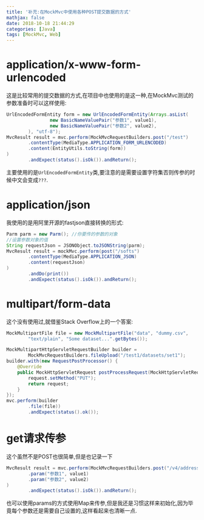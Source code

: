 ```yaml
---
title: '补充:在MockMvc中使用各种POST提交数据的方式'
mathjax: false
date: 2018-10-18 21:44:29
categories: [Java]
tags: [MockMvc, Web]
---
```

# application/x-www-form-urlencoded
这是比较常用的提交数据的方式,在项目中也使用的是这一种,在MockMvc测试的参数准备时可以这样使用:
```java
UrlEncodedFormEntity form = new UrlEncodedFormEntity(Arrays.asList(
                new BasicNameValuePair("参数1", value1),
                new BasicNameValuePair("参数2", value2),
        ), "utf-8");
MvcResult result = mvc.perform(MockMvcRequestBuilders.post("/test")
        .contentType(MediaType.APPLICATION_FORM_URLENCODED)
        .content(EntityUtils.toString(form))
)
        .andExpect(status().isOk()).andReturn();
```
主要使用的是`UrlEncodedFormEntity`类,要注意的是需要设置字符集否则传参的时候中文会变成`???`.

# application/json
我使用的是用阿里开源的fastjson直接转换的形式:
```java
Parm parm = new Parm(); //你要传的参数的对象
//设置参数对象的值
String requestJson = JSONObject.toJSONString(parm);
MvcResult result = mockMvc.perform(post("/softs")
        .contentType(MediaType.APPLICATION_JSON)
        .content(requestJson)
)
        .andDo(print())
        .andExpect(status().isOk()).andReturn(); 
```

# multipart/form-data
这个没有使用过,就借鉴Stack Overflow上的一个答案:
```java
MockMultipartFile file = new MockMultipartFile("data", "dummy.csv",
        "text/plain", "Some dataset...".getBytes());

MockMultipartHttpServletRequestBuilder builder =
        MockMvcRequestBuilders.fileUpload("/test1/datasets/set1");
builder.with(new RequestPostProcessor() {
    @Override
    public MockHttpServletRequest postProcessRequest(MockHttpServletRequest request) {
        request.setMethod("PUT");
        return request;
    }
});
mvc.perform(builder
        .file(file))
        .andExpect(status().ok());
```

# get请求传参
这个虽然不是POST也很简单,但是也记录一下
```java
MvcResult result = mvc.perform(MockMvcRequestBuilders.post("/v4/address/deleteAddress")
        .param("参数1", value1)
        .param("参数2", value2)
)
        .andExpect(status().isOk()).andReturn();
```
也可以使用params的方式使用Map来传参,但是我还是习惯这样来初始化,因为毕竟每个参数还是需要自己设置的,这样看起来也清晰一点.